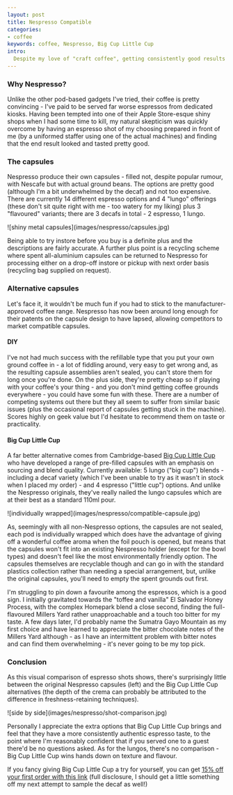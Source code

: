 ```yaml
---
layout: post
title: Nespresso Compatible
categories:
- coffee
keywords: coffee, Nespresso, Big Cup Little Cup
intro:
  Despite my love of "craft coffee", getting consistently good results at home is tough - and may be too time-consuming, especially for a pre-work cuppa - so I have added a Nespresso machine to my setup for when my inner barista needs a day off (and so other householders and visitors can make something that doesn't involve opening a jar).
---
```


### Why Nespresso?

Unlike the other pod-based gadgets I've tried, their coffee is pretty convincing - I've paid to be served far worse espressos from dedicated kiosks. Having been tempted into one of their Apple Store-esque shiny shops when I had some time to kill, my natural skepticism was quickly overcome by having an espresso shot of my choosing prepared in front of me (by a uniformed staffer using one of the actual machines) and finding that the end result looked and tasted pretty good.

### The capsules

Nespresso produce their own capsules - filled not, despite popular rumour, with Nescafe but with actual ground beans. The options are pretty good (although I'm a bit underwhelmed by the decaf) and not too expensive. There are currently 14 different espresso options and 4 "lungo" offerings (these don't sit quite right with me - too watery for my liking) plus 3 "flavoured" variants; there are 3 decafs in total - 2 espresso, 1 lungo.

<p class="centered" markdown="1">
  ![shiny metal capsules](images/nespresso/capsules.jpg)
</p>

Being able to try instore before you buy is a definite plus and the descriptions are fairly accurate. A further plus point is a recycling scheme where spent all-aluminium capsules can be returned to Nespresso for processing either on a drop-off instore or pickup with next order basis (recycling bag supplied on request).

### Alternative capsules

Let's face it, it wouldn't be much fun if you had to stick to the manufacturer-approved coffee range. Nespresso has now been around long enough for their patents on the capsule design to have lapsed, allowing competitors to market compatible capsules.

#### DIY

I've not had much success with the refillable type that you put your own ground coffee in - a lot of fiddling around, very easy to get wrong and, as the resulting capsule assemblies aren't sealed, you can't store them for long once you're done. On the plus side, they're pretty cheap so if playing with your coffee's your thing - and you don't mind getting coffee grounds everywhere - you could have some fun with these. There are a number of competing systems out there but they all seem to suffer from similar basic issues (plus the occasional report of capsules getting stuck in the machine). Scores highly on geek value but I'd hesitate to recommend them on taste or practicality.

#### Big Cup Little Cup

A far better alternative comes from Cambridge-based [Big Cup Little Cup](http://bigcuplittlecup.com) who have developed a range of pre-filled capsules with an emphasis on sourcing and blend quality. Currently available: 5 lungo ("big cup") blends - including a decaf variety (which I've been unable to try as it wasn't in stock when I placed my order) - and 4 espresso ("little cup") options. And unlike the Nespresso originals, they've really nailed the lungo capsules which are at their best as a standard 110ml pour.

<p class="centered" markdown="1">
  ![individually wrapped](images/nespresso/compatible-capsule.jpg)
</p>

As, seemingly with all non-Nespresso options, the capsules are not sealed, each pod is individually wrapped which does have the advantage of giving off a wonderful coffee aroma when the foil pouch is opened, but means that the capsules won't fit into an existing Nespresso holder (except for the bowl types) and doesn't feel like the most environmentally friendly option. The capsules themselves are recyclable though and can go in with the standard plastics collection rather than needing a special arrangement, but, unlike the original capsules, you'll need to empty the spent grounds out first.

I'm struggling to pin down a favourite among the espressos, which is a good sign. I initially gravitated towards the "toffee and vanilla" El Salvador Honey Process, with the complex Homepark blend a close second, finding the full-flavoured Millers Yard rather unapproachable and a touch too bitter for my taste. A few days later, I'd probably name the Sumatra Gayo Mountain as my first choice and have learned to appreciate the bitter chocolate notes of the Millers Yard although - as I have an intermittent problem with bitter notes and can find them overwhelming - it's never going to be my top pick.

### Conclusion

As this visual comparison of espresso shots shows, there's surprisingly little between the original Nespresso capsules (left) and the Big Cup Little Cup alternatives (the depth of the crema can probably be attributed to the difference in freshness-retaining techniques).

<p class="centered" markdown="1">
  ![side by side](images/nespresso/shot-comparison.jpg)
</p>

Personally I appreciate the extra options that Big Cup Little Cup brings and feel that they have a more consistently authentic espresso taste, to the point where I'm reasonably confident that if you served one to a guest there'd be no questions asked. As for the lungos, there's no comparison - Big Cup Little Cup wins hands down on texture and flavour.

If you fancy giving Big Cup Little Cup a try for yourself, you can get [15% off your first order with this link](http://bigcuplittlecup.refr.cc/VMRD7MH) (full disclosure, I should get a little something off my next attempt to sample the decaf as well!)
